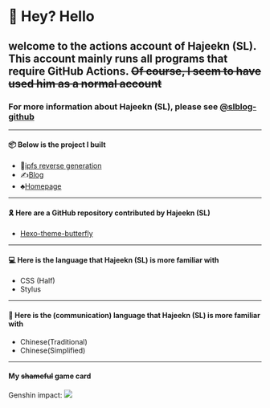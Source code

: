 # 👋 Hey? Hello
## welcome to the actions account of Hajeekn (SL). This account mainly runs all programs that require GitHub Actions. <s>Of course, I seem to have used him as a normal account</s>
### For more information about Hajeekn (SL), please see [@slblog-github](https://github.com/slblog-github)
---
#### 📦 Below is the project I built
- 🧶[ipfs reverse generation](https://ipfs.slqwq.cn)
- ✍[Blog](https://blog.slqwq.cn)
- ♣[Homepage](https://slqwq.cn)
---
#### 🎗 Here are a GitHub repository contributed by Hajeekn (SL)
- [Hexo-theme-butterfly](https://github.com/jerryc127/hexo-theme-butterfly)
---
#### 💻 Here is the language that Hajeekn (SL) is more familiar with
- CSS (Half)
- Stylus
---
#### 🎡 Here is the (communication) language that Hajeekn (SL) is more familiar with
- Chinese(Traditional)
- Chinese(Simplified)
---
#### My <s>shameful</s> game card
Genshin impact:
![](https://ys.card.api.slqwq.cn/detail/rand/281418041.png)

